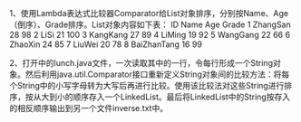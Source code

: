 1、使用Lambda表达式比较器Comparator给List对象排序，分别按Name、Age（倒序）、Grade排序。List对象内容如下表：
ID	Name	Age	Grade
1	ZhangSan	28	98
2	LiSi	21	100
3	KangKang	27	89
4	LiMing	19	92
5	WangGang	22	66
6	ZhaoXin	24	85
7	LiuWei	20	78
8	BaiZhanTang	16	99

2、打开中的lunch.java文件，一次读取其中的一行，令每行形成一个String对象。然后利用java.util.Comparator接口重新定义String对象间的比较方法：将每个String中的小写字母转为大写后再进行比较。使用该比较法对这些String进行排序，按从大到小的顺序存入一个LinkedList。最后将LinkedList中的String按存入的相反顺序输出到另一个文件inverse.txt中。
